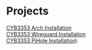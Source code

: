 # Projects
[CYB3353 Arch Installation](CYB3353-Arch-Installation.md)\
[CYB3353 Wireguard Installation](CYB3353-Wireguard-Installation.md)\
[CYB3353 PiHole Installation](CYB3353-PiHole-Installation.md)\
